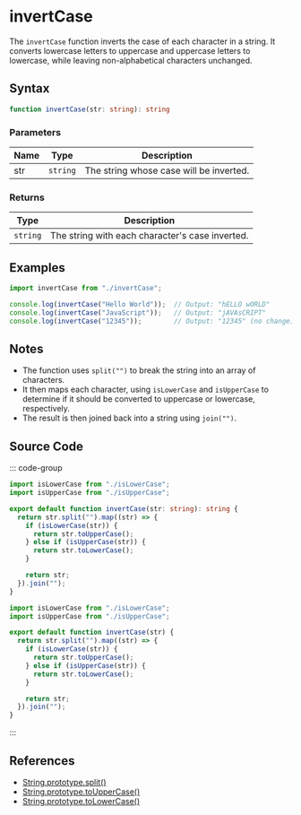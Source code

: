 # invertCase

The `invertCase` function inverts the case of each character in a string. It converts lowercase letters to uppercase and uppercase letters to lowercase, while leaving non-alphabetical characters unchanged.

## Syntax

```typescript
function invertCase(str: string): string
```

### Parameters

| Name  | Type     | Description                                      |
|-------|----------|--------------------------------------------------|
| str   | `string` | The string whose case will be inverted.          |

### Returns

| Type    | Description                                      |
|---------|--------------------------------------------------|
| `string` | The string with each character's case inverted.  |

## Examples

```typescript
import invertCase from "./invertCase";

console.log(invertCase("Hello World"));  // Output: "hELLO wORLD"
console.log(invertCase("JavaScript"));   // Output: "jAVAsCRIPT"
console.log(invertCase("12345"));        // Output: "12345" (no change)
```

## Notes

- The function uses `split("")` to break the string into an array of characters.
- It then maps each character, using `isLowerCase` and `isUpperCase` to determine if it should be converted to uppercase or lowercase, respectively.
- The result is then joined back into a string using `join("")`.

## Source Code

::: code-group
```typescript
import isLowerCase from "./isLowerCase";
import isUpperCase from "./isUpperCase";

export default function invertCase(str: string): string {
  return str.split("").map((str) => {
    if (isLowerCase(str)) {
      return str.toUpperCase();
    } else if (isUpperCase(str)) {
      return str.toLowerCase();
    }

    return str;
  }).join("");
}
```

```javascript
import isLowerCase from "./isLowerCase";
import isUpperCase from "./isUpperCase";

export default function invertCase(str) {
  return str.split("").map((str) => {
    if (isLowerCase(str)) {
      return str.toUpperCase();
    } else if (isUpperCase(str)) {
      return str.toLowerCase();
    }

    return str;
  }).join("");
}
```
::: 

## References

- [String.prototype.split()](https://developer.mozilla.org/en-US/docs/Web/JavaScript/Reference/Global_Objects/String/split)
- [String.prototype.toUpperCase()](https://developer.mozilla.org/en-US/docs/Web/JavaScript/Reference/Global_Objects/String/toUpperCase)
- [String.prototype.toLowerCase()](https://developer.mozilla.org/en-US/docs/Web/JavaScript/Reference/Global_Objects/String/toLowerCase)